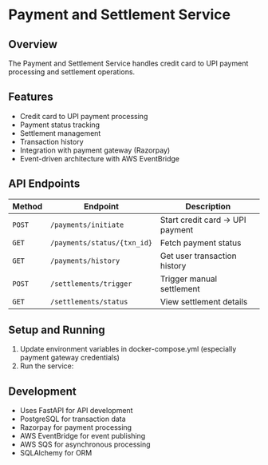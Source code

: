# Payment and Settlement Service

## Overview
The Payment and Settlement Service handles credit card to UPI payment processing and settlement operations.

## Features
- Credit card to UPI payment processing
- Payment status tracking
- Settlement management
- Transaction history
- Integration with payment gateway (Razorpay)
- Event-driven architecture with AWS EventBridge

## API Endpoints
| Method | Endpoint                    | Description                     |
| ------ | --------------------------- | ------------------------------- |
| `POST` | `/payments/initiate`        | Start credit card → UPI payment |
| `GET`  | `/payments/status/{txn_id}` | Fetch payment status            |
| `GET`  | `/payments/history`         | Get user transaction history    |
| `POST` | `/settlements/trigger`      | Trigger manual settlement       |
| `GET`  | `/settlements/status`       | View settlement details         |

## Setup and Running
1. Update environment variables in docker-compose.yml (especially payment gateway credentials)
2. Run the service:

## Development
- Uses FastAPI for API development
- PostgreSQL for transaction data
- Razorpay for payment processing
- AWS EventBridge for event publishing
- AWS SQS for asynchronous processing
- SQLAlchemy for ORM